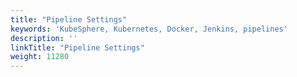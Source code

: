 ```yaml
---
title: "Pipeline Settings"
keywords: 'KubeSphere, Kubernetes, Docker, Jenkins, pipelines'
description: ''
linkTitle: "Pipeline Settings"
weight: 11280
---
```

